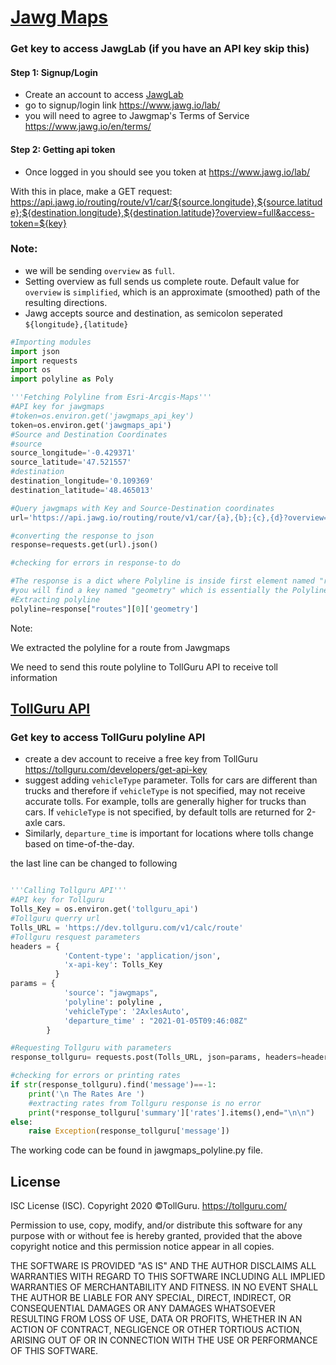 # [Jawg Maps](https://www.jawg.io/lab/)

### Get key to access JawgLab (if you have an API key skip this)
#### Step 1: Signup/Login
* Create an account to access [JawgLab](https://www.jawg.io/lab/)
* go to signup/login link https://www.jawg.io/lab/
* you will need to agree to Jawgmap's Terms of Service https://www.jawg.io/en/terms/

#### Step 2: Getting api token
* Once logged in you should see you token at https://www.jawg.io/lab/


With this in place, make a GET request: https://api.jawg.io/routing/route/v1/car/${source.longitude},${source.latitude};${destination.longitude},${destination.latitude}?overview=full&access-token=${key}

### Note:
* we will be sending `overview` as `full`.
* Setting overview as full sends us complete route. Default value for `overview` is `simplified`, which is an approximate (smoothed) path of the resulting directions.
* Jawg accepts source and destination, as semicolon seperated
  `${longitude},{latitude}`


```python
#Importing modules
import json
import requests
import os 
import polyline as Poly

'''Fetching Polyline from Esri-Arcgis-Maps'''
#API key for jawgmaps
#token=os.environ.get('jawgmaps_api_key')
token=os.environ.get('jawgmaps_api')
#Source and Destination Coordinates
#source
source_longitude='-0.429371'
source_latitude='47.521557'
#destination
destination_longitude='0.109369'
destination_latitude='48.465013'

#Query jawgmaps with Key and Source-Destination coordinates
url='https://api.jawg.io/routing/route/v1/car/{a},{b};{c},{d}?overview=full&access-token={e}'.format(a=source_longitude,b=source_latitude,c=destination_longitude,d=destination_latitude,e=token)

#converting the response to json
response=requests.get(url).json()

#checking for errors in response-to do

#The response is a dict where Polyline is inside first element named "routes" , first element is a list , go to 1st element there
#you will find a key named "geometry" which is essentially the Polyline''' 
#Extracting polyline
polyline=response["routes"][0]['geometry']

```

Note:

We extracted the polyline for a route from Jawgmaps

We need to send this route polyline to TollGuru API to receive toll information

## [TollGuru API](https://tollguru.com/developers/docs/)

### Get key to access TollGuru polyline API
* create a dev account to receive a free key from TollGuru https://tollguru.com/developers/get-api-key
* suggest adding `vehicleType` parameter. Tolls for cars are different than trucks and therefore if `vehicleType` is not specified, may not receive accurate tolls. For example, tolls are generally higher for trucks than cars. If `vehicleType` is not specified, by default tolls are returned for 2-axle cars. 
* Similarly, `departure_time` is important for locations where tolls change based on time-of-the-day.

the last line can be changed to following

```python

'''Calling Tollguru API'''
#API key for Tollguru
Tolls_Key = os.environ.get('tollguru_api')
#Tollguru querry url
Tolls_URL = 'https://dev.tollguru.com/v1/calc/route'
#Tollguru resquest parameters
headers = {
            'Content-type': 'application/json',
            'x-api-key': Tolls_Key
          }
params = {
            'source': "jawgmaps",
            'polyline': polyline ,                            
            'vehicleType': '2AxlesAuto',               
            'departure_time' : "2021-01-05T09:46:08Z"   
        }

#Requesting Tollguru with parameters
response_tollguru= requests.post(Tolls_URL, json=params, headers=headers).json()

#checking for errors or printing rates
if str(response_tollguru).find('message')==-1:
    print('\n The Rates Are ')
    #extracting rates from Tollguru response is no error
    print(*response_tollguru['summary']['rates'].items(),end="\n\n")
else:
    raise Exception(response_tollguru['message'])

```

The working code can be found in jawgmaps_polyline.py file.

## License
ISC License (ISC). Copyright 2020 &copy;TollGuru. https://tollguru.com/

Permission to use, copy, modify, and/or distribute this software for any purpose with or without fee is hereby granted, provided that the above copyright notice and this permission notice appear in all copies.

THE SOFTWARE IS PROVIDED "AS IS" AND THE AUTHOR DISCLAIMS ALL WARRANTIES WITH REGARD TO THIS SOFTWARE INCLUDING ALL IMPLIED WARRANTIES OF MERCHANTABILITY AND FITNESS. IN NO EVENT SHALL THE AUTHOR BE LIABLE FOR ANY SPECIAL, DIRECT, INDIRECT, OR CONSEQUENTIAL DAMAGES OR ANY DAMAGES WHATSOEVER RESULTING FROM LOSS OF USE, DATA OR PROFITS, WHETHER IN AN ACTION OF CONTRACT, NEGLIGENCE OR OTHER TORTIOUS ACTION, ARISING OUT OF OR IN CONNECTION WITH THE USE OR PERFORMANCE OF THIS SOFTWARE.
